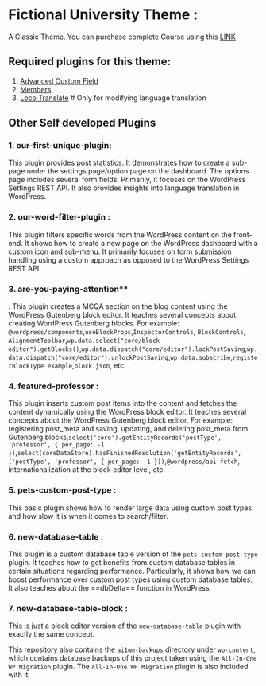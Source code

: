 # Fictional University Theme : 
A Classic Theme. You can purchase complete Course using this [LINK](https://www.udemy.com/become-a-wordpress-developer-php-javascript/?couponCode=LEARNWEBCODESITE)

## Required plugins for this theme:
1. [Advanced Custom Field](https://wordpress.org/plugins/advanced-custom-fields/)
1. [Members](https://wordpress.org/plugins/members/)
1. [Loco Translate](https://wordpress.org/plugins/loco-translate/) # Only for modifying language translation 

## Other Self developed Plugins

### 1. our-first-unique-plugin: 
This plugin provides post statistics. It demonstrates how to create a sub-page under the settings page/option page on the dashboard. The options page includes several form fields. Primarily, it focuses on the WordPress Settings REST API. It also provides insights into language translation in WordPress.

### 2. our-word-filter-plugin : 
This plugin filters specific words from the WordPress content on the front-end. It shows how to create a new page on the WordPress dashboard with a custom icon and sub-menu. It primarily focuses on form submission handling using a custom approach as opposed to the WordPress Settings REST API.  

### 3. are-you-paying-attention**
: This plugin creates a MCQA section on the blog content using the WordPress Gutenberg block editor. It teaches several concepts about creating WordPress Gutenberg blocks. For example: `@wordpress/components`,`useBlockProps`,`InspectorControls`, `BlockControls`, `AlignmentToolbar`,`wp.data.select("core/block-editor").getBlocks()`,`wp.data.dispatch("core/editor").lockPostSaving`,`wp.data.dispatch("core/editor").unlockPostSaving`,`wp.data.subscribe`,`registerBlockType example`,`block.json`, etc.

### 4. featured-professor : 
This plugin inserts custom post items into the content and fetches the content dynamically using the WordPress block editor. It teaches several concepts about the WordPress Gutenberg block editor. For example: registering post_meta and saving, updating, and deleting post_meta from Gutenberg blocks,`select('core').getEntityRecords('postType', 'professor', { per_page: -1 })`,`select(coreDataStore).hasFinishedResolution('getEntityRecords', ('postType', 'professor', { per_page: -1 }))`,`@wordpress/api-fetch`, internationalization at the block editor level, etc.

### 5. pets-custom-post-type : 
This basic plugin shows how to render large data using custom post types and how slow it is when it comes to search/filter.

### 6. new-database-table : 
This plugin is a custom database table version of the `pets-custom-post-type` plugin. It teaches how to get benefits from custom database tables in certain situations regarding performance. Particularly, it shows how we can boost performance over custom post types using custom database tables. It also teaches about the ==dbDelta== function in WordPress.

### 7. new-database-table-block :
This is just a block editor version of the `new-database-table` plugin with exactly the same concept.

This repository also contains the `ai1wm-backups` directory under `wp-content`, which contains database backups of this project taken using the `All-In-One WP Migration` plugin. The `All-In-One WP Migration` plugin is also included with it.

